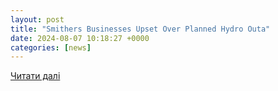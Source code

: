 ```yaml
---
layout: post
title: "Smithers Businesses Upset Over Planned Hydro Outa"
date: 2024-08-07 10:18:27 +0000
categories: [news]
---
```


[Читати далі](https://www.cfnrfm.ca/2024/08/06/smithers-businesses-upset-over-planned-hydro-outa/)
